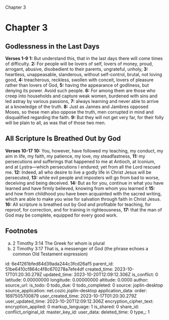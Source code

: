 Chapter 3

# Chapter 3

## Godlessness in the Last Days

**Verses 1-9**
**1:** But understand this, that in the last days there will come times of difficulty.
**2:** For people will be lovers of self, lovers of money, proud, arrogant, abusive, disobedient to their parents, ungrateful, unholy,
**3:** heartless, unappeasable, slanderous, without self-control, brutal, not loving good,
**4:** treacherous, reckless, swollen with conceit, lovers of pleasure rather than lovers of God,
**5:** having the appearance of godliness, but denying its power. Avoid such people.
**6:** For among them are those who creep into households and capture weak women, burdened with sins and led astray by various passions,
**7:** always learning and never able to arrive at a knowledge of the truth.
**8:** Just as Jannes and Jambres opposed Moses, so these men also oppose the truth, men corrupted in mind and disqualified regarding the faith.
**9:** But they will not get very far, for their folly will be plain to all, as was that of those two men.

## All Scripture Is Breathed Out by God

**Verses 10-17**
**10:** You, however, have followed my teaching, my conduct, my aim in life, my faith, my patience, my love, my steadfastness,
**11:** my persecutions and sufferings that happened to me at Antioch, at Iconium, and at Lystra—which persecutions I endured; yet from all the Lord rescued me.
**12:** Indeed, all who desire to live a godly life in Christ Jesus will be persecuted,
**13:** while evil people and imposters will go from bad to worse, deceiving and being deceived.
**14:** But as for you, continue in what you have learned and have firmly believed, knowing from whom you learned it
**15:** and how from childhood you have been acquainted with the sacred writing, which are able to make you wise for salvation through faith in Christ Jesus.
**16:** All scripture is breathed out by God and profitable for teaching, for reproof, for correction, and for training in righteousness,
**17:** that the man of God may be complete, equipped for every good work.

## Footnotes

<ol type='a'>
	<li>2 Timothy 3:14 The Greek for whom is plural</li>
	<li>2 Timothy 3:17 That is, a messenger of God (the phrase echoes a common Old Testament expression)</li>
</ol>


id: 6e41261bfed84d39ada244c3fcd26af5
parent_id: 51be6410cf864c4f8c670278a7efe4df
created_time: 2023-10-17T01:20:30.279Z
updated_time: 2023-10-20T12:09:12.306Z
is_conflict: 0
latitude: 0.00000000
longitude: 0.00000000
altitude: 0.0000
author: 
source_url: 
is_todo: 0
todo_due: 0
todo_completed: 0
source: joplin-desktop
source_application: net.cozic.joplin-desktop
application_data: 
order: 1697505700879
user_created_time: 2023-10-17T01:20:30.279Z
user_updated_time: 2023-10-20T12:09:12.306Z
encryption_cipher_text: 
encryption_applied: 0
markup_language: 1
is_shared: 0
share_id: 
conflict_original_id: 
master_key_id: 
user_data: 
deleted_time: 0
type_: 1